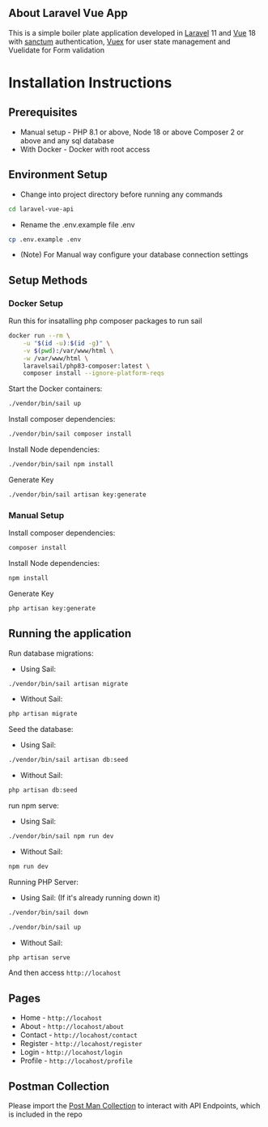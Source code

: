 
## About Laravel Vue App

This is a simple boiler plate application developed in [Laravel](https://laravel.com/) 11 and [Vue](https://vuejs.org/) 18 with [sanctum](https://laravel.com/docs/11.x/sanctum) authentication, [Vuex](https://vuex.vuejs.org/) for user state management and Vuelidate for Form validation

# Installation Instructions

## Prerequisites
- Manual setup - PHP 8.1 or above, Node 18 or above Composer 2 or above and any sql database
- With Docker - Docker with root access

## Environment Setup
- Change into project directory before running any commands
```bash
cd laravel-vue-api
```
  
- Rename the .env.example file .env
```bash
cp .env.example .env
```

- (Note) For Manual way configure your database connection settings

## Setup Methods

### Docker Setup
Run this for insatalling php composer packages to run sail

```bash
docker run --rm \
    -u "$(id -u):$(id -g)" \
    -v $(pwd):/var/www/html \
    -w /var/www/html \
    laravelsail/php83-composer:latest \
    composer install --ignore-platform-reqs
```


Start the Docker containers:
```bash
./vendor/bin/sail up
```

Install composer dependencies:
```bash
./vendor/bin/sail composer install
```

Install Node dependencies:
```bash
./vendor/bin/sail npm install
```
  
Generate Key
```bash
./vendor/bin/sail artisan key:generate
```
  
### Manual Setup

Install composer dependencies:
```bash 
composer install
```

Install Node dependencies:
```bash 
npm install
```

Generate Key
```bash 
php artisan key:generate
```

## Running the application

Run database migrations:
- Using Sail: 
```bash
./vendor/bin/sail artisan migrate
```
- Without Sail: 
```bash
php artisan migrate
```
  
Seed the database:
- Using Sail: 
```bash
./vendor/bin/sail artisan db:seed
```
- Without Sail: 
```bash
php artisan db:seed
```

run npm serve:
- Using Sail: 
```bash
./vendor/bin/sail npm run dev
```
- Without Sail: 
```bash
npm run dev
```
  
Running PHP Server:
- Using Sail: (If it's already running down it)
```bash
./vendor/bin/sail down
```
```bash
./vendor/bin/sail up
```
- Without Sail: 
```bash
php artisan serve
```

And then access `http://locahost`

## Pages
- Home - `http://locahost`
- About - `http://locahost/about`
- Contact - `http://locahost/contact`
- Register - `http://locahost/register`
- Login - `http://locahost/login`
- Profile - `http://locahost/profile`

## Postman Collection
Please import the [Post Man Collection](https://raw.githubusercontent.com/HariK77/laravel-vue-app/main/Laravel%20Vue%20App.postman_collection.json) to interact with API Endpoints, which is included in the repo
